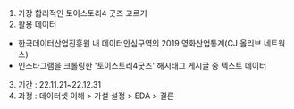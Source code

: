 

1. 가장 합리적인 토이스토리4 굿즈 고르기 
2. 활용 데이터 
* 한국데이터산업진흥원 내 데이터안심구역의 2019 영화산업통계(CJ 올리브 네트웍스)
* 인스타그램을 크롤링한 '토이스토리4굿즈' 해시태그 게시글 중 텍스트 데이터
3. 기간 : 22.11.21~22.12.31
4. 과정 : 데이터셋 이해 > 가설 설정 > EDA > 결론
